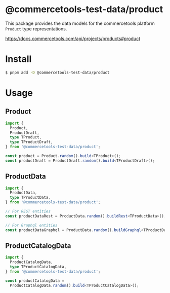 # @commercetools-test-data/product

This package provides the data models for the commercetools platform `Product` type representations.

https://docs.commercetools.com/api/projects/products#product

# Install

```bash
$ pnpm add -D @commercetools-test-data/product
```

# Usage

## Product

```ts
import {
  Product,
  ProductDraft,
  type TProduct,
  type TProductDraft,
} from '@commercetools-test-data/product';

const product = Product.random().build<TProduct>();
const productDraft = ProductDraft.random().build<TProductDraft>();
```

## ProductData

```ts
import {
  ProductData,
  type TProductData,
} from '@commercetools-test-data/product';

// For REST entities
const productDataRest = ProductData.random().buildRest<TProductData>();

// For Graphql entities
const productDataGraphql = ProductData.random().buildGraphql<TProductData>();
```

## ProductCatalogData

```ts
import {
  ProductCatalogData,
  type TProductCatalogData,
} from '@commercetools-test-data/product';

const productCatalogData =
  ProductCatalogData.random().build<TProductCatalogData>();
```
